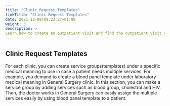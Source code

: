 ```yaml
---
title: "Clinic Request Templates"
linkTitle: "Clinic Request Templates"
date: 2021-12-08T09:22:27+01:00
weight: 3
description: >
Learn how to create an outpatient visit and find the outpatient visit created previously
---
```


## Clinic Request Templates

For each clinic, you can create service groups(templates) under a specific medical meaning to use in case a patient needs multiple services. For example, you demand to create a blood panel template under laboratory medical meaning in General Surgery clinic. In this section, you can make a service group by adding services such as blood group, cholestrol and HIV. Then, the doctor works in General Surgery can easily assign the multiple services easily by using blood panel template to a patient.
